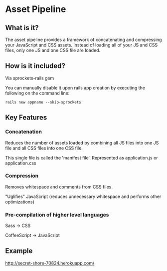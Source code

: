 # Asset Pipeline

## What is it?
The asset pipeline provides a framework of concatenating and compressing your JavaScript and CSS assets. Instead of loading all of your JS and CSS files, only one JS and one CSS file are loaded.

## How is it included?
Via sprockets-rails gem

You can manually disable it upon rails app creation by executing the following on the command line:

```
rails new appname --skip-sprockets
```

## Key Features

### Concatenation
Reduces the number of assets loaded by combining all JS files into one JS file and all CSS files into one CSS file.

This single file is called the 'manifest file'. Represented as application.js or application.css

### Compression
Removes whitespace and comments from CSS files.

"Uglifies" JavaScript (reduces unnecessary whitespace and performs other optimizations)

### Pre-compilation of higher level languages
Sass -> CSS

CoffeeScript -> JavaScript

## Example
http://secret-shore-70824.herokuapp.com/


